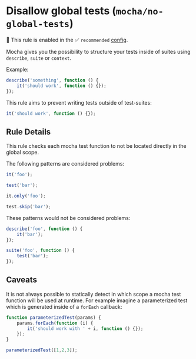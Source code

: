 # Disallow global tests (`mocha/no-global-tests`)

💼 This rule is enabled in the ✅ `recommended` [config](https://github.com/lo1tuma/eslint-plugin-mocha#configs).

<!-- end auto-generated rule header -->

Mocha gives you the possibility to structure your tests inside of suites using `describe`, `suite` or `context`.

Example:

```js
describe('something', function () {
    it('should work', function () {});
});
```

This rule aims to prevent writing tests outside of test-suites:

```js
it('should work', function () {});
```

## Rule Details

This rule checks each mocha test function to not be located directly in the global scope.

The following patterns are considered problems:

```js
it('foo');

test('bar');

it.only('foo');

test.skip('bar');
```

These patterns would not be considered problems:

```js
describe('foo', function () {
    it('bar');
});

suite('foo', function () {
    test('bar');
});
```

## Caveats

It is not always possible to statically detect in which scope a mocha test function will be used at runtime.
For example imagine a parameterized test which is generated inside of a `forEach` callback:

```js
function parameterizedTest(params) {
    params.forEach(function (i) {
        it('should work with ' + i, function () {});
    });
}

parameterizedTest([1,2,3]);
```
